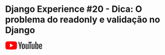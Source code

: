 # Django Experience #20 - Dica: O problema do readonly e validação no Django

<a href="">
    <img src="../img/youtube.png">
</a>

